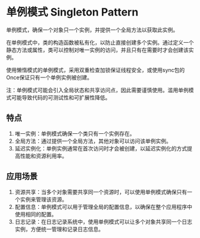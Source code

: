 # 单例模式 Singleton Pattern

单例模式，确保一个对象只一个实例，并提供一个全局方法以获取此实例。

在单例模式中，类的构造函数被私有化，以防止直接创建多个实例。通过定义一个静态方法或属性，类可以控制对唯一实例的访问，并且只有在需要时才会创建该实例。

使用懒惰模式的单例模式，采用双重检查加锁保证线程安全，或使用sync包的Once保证只有一个单例实例被创建。

注：单例模式可能会引入全局状态和共享访问点，因此需要谨慎使用。滥用单例模式可能导致代码的可测试性和可扩展性降低。

## 特点

1. 唯一实例：单例模式确保一个类只有一个实例存在。
2. 全局方法：通过提供一个全局方法，其他对象可以访问该单例实例。
3. 延迟实例化：单例实例通常在首次访问时才会被创建，以延迟实例化的方式提高性能和资源利用率。

## 应用场景

1. 资源共享：当多个对象需要共享同一个资源时，可以使用单例模式确保只有一个实例来管理该资源。
2. 配置信息：单例模式可以用于管理全局的配置信息，以确保在整个应用程序中使用相同的配置。
3. 日志记录：在日志记录系统中，使用单例模式可以让多个对象共享同一个日志实例，方便统一管理和记录日志信息。 